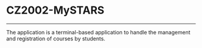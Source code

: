 # CZ2002-MySTARS
---
The application is a terminal-based application to handle the management and registration of courses by students. 

